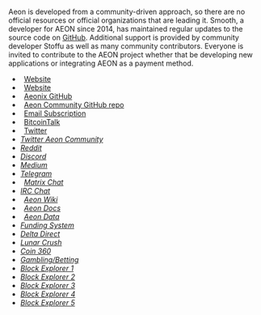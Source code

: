 Aeon is developed from a community-driven approach, so there are no official resources or official organizations that are leading it. Smooth, a developer for AEON since 2014, has maintained regular updates to the source code on [GitHub](https://github.com/aeonix/aeon). Additional support is provided by community developer Stoffu as well as many community contributors. Everyone is invited to contribute to the AEON project whether that be developing new applications or integrating AEON as a payment method. 

* <i class="fas fa-globe" style="margin-right:0.5em"></i>[Website](https://www.aeon.cash)
* <i class="fas fa-globe" style="margin-right:0.5em"></i>[Website](https://www.aeon-crypto.org)
* <i class="fab fa-github" style="margin-right:0.5em"></i>[Aeonix GitHub](https://github.com/aeonix)
* <i class="fab fa-github" style="margin-right:0.5em"></i>[Aeon Community GitHub repo](https://github.com/AEONCommunity)
* <i class="fas fa-envelope-open-text" style="margin-right:0.5em"></i>[Email Subscription](https://docs.google.com/forms/d/e/1FAIpQLSci2UitA67N0W_xgSPLlGj6acGnTOtTdDR_ODZwXTHXZsWnCQ/viewform)
* <i class="fab fa-bitcoin" style="margin-right:0.5em"></i>[BitcoinTalk](https://bitcointalk.org/index.php?topic=641696.0)
* <i class="fab fa-twitter" style="margin-right:0.5em"></i>[Twitter](https://twitter.com/AeonCoin)
* <i class="fab fa-twitter" style="margin-right:0.5em">[Twitter Aeon Community](https://twitter.com/AeonCommunity)
* <i class="fab fa-reddit" style="margin-right:0.5em">[Reddit](https://www.reddit.com/r/aeon)
* <i class="fab fa-discord" style="margin-right:0.5em">[Discord](https://discord.gg/xWZ2z78)
* <i class="fab fa-medium" style="margin-right:0.5em">[Medium](https://www.medium.com/@Aeon_Community/)
* <i class="fab fa-telegram" style="margin-right:0.5em">[Telegram](https://telegram.me/AEONgroup)
* <i class="fas fa-comments" style="margin-right:0.5em"></i>[Matrix Chat](https://riot.im/app/#/room/#aeon:matrix.org)
* <i class="fa fa-hashtag" style="margin-right:0.5em">[IRC Chat](https://webchat.freenode.net/?channels=%23aeon)
* <i class="fas fa-book-reader" style="margin-right:0.5em"></i>[Aeon Wiki](https://aeon.wiki)
* <i class="far fa-file" style="margin-right:0.5em"></i>[Aeon Docs](https://docs.aeon.wiki)
* <i class="fas fa-chart-line" style="margin-right:0.5em"></i>[Aeon Data](https://data.aeon.wiki)
* [Funding System](https://www.aeonfunding.com)
* [Delta Direct](https://delta.app/en/crypto/aeon/aeon)
* [Lunar Crush](https://lunarcrush.com/coins/aeon/aeon/insights?interval=1%20Week)
* [Coin 360](https://coin360.com/coin/aeon-aeon)
* [Gambling/Betting](https://betaeon.win)
* [Block Explorer 1](http://162.210.173.150/)
* [Block Explorer 2](https://www.aeonblockexplorer.com)
* [Block Explorer 3](https://www.aeonstats.com)
* [Block Explorer 4](https://aeonblockchecker.ninja:8081)
* [Block Explorer 5](https://aeonstats.info)